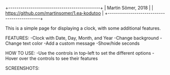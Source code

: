+---------------------------------------------+
| Martin Sõmer, 2018                          |
| https://github.com/martinsomer/1.ea-kodutoo |
+---------------------------------------------+

This is a simple page for displaying a clock, with some additional features.

FEATURES:
-Clock with Date, Day, Month, and Year
-Change background
-Change text color
-Add a custom message
-Show/hide seconds

HOW TO USE:
-Use the controls in top-left to set the different options
-Hover over the controls to see their features

SCREENSHOTS:
